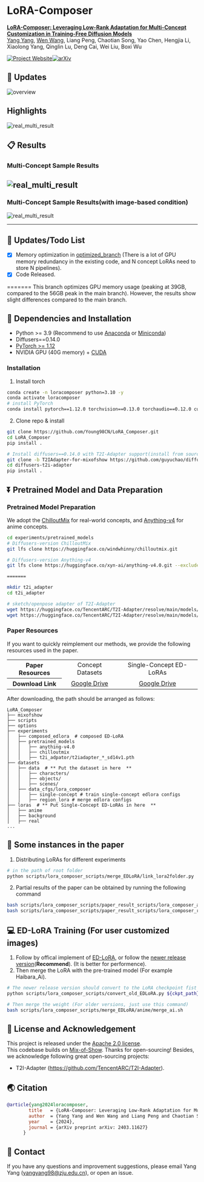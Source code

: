 # LoRA-Composer

**[LoRA-Composer: Leveraging Low-Rank Adaptation for Multi-Concept Customization in Training-Free Diffusion Models](https://arxiv.org/abs/2403.11627)**
<br/>
[Yang Yang](https://young98cn.github.io/), [Wen Wang](https://github.com/encounter1997), Liang Peng, Chaotian Song, Yao Chen, Hengjia Li, Xiaolong Yang, Qinglin Lu, Deng Cai, Wei Liu, Boxi Wu
<br/>

[![Project Website](https://img.shields.io/badge/Project-Website-orange)](https://young98cn.github.io/lora_composer_page/)[![arXiv](https://img.shields.io/badge/arXiv-2403.11627-b31b1b)](https://arxiv.org/abs/2403.11627)


## 🚩 Updates

![overview](assets/method.png)

## Highlights
![real_multi_result](./assets/main_fig.png)

## 📋 Results

### Multi-Concept Sample Results
![real_multi_result](./assets/more_res.png)
------

### Multi-Concept Sample Results(with image-based condition)

![real_multi_result](./assets/condition_comparison.png)

------

## 🚩 Updates/Todo List

- [x] Memory optimization in [optimized_branch](https://github.com/Young98CN/LoRA_Composer/tree/optimized_version)  (There is a lot of GPU memory redundancy in the existing code, and N concept LoRAs need to store N pipelines).
- [x] Code Released.

=======
This branch optimizes GPU memory usage (peaking at 39GB, compared to the 56GB peak in the main branch). However, the results show slight differences compared to the main branch.


## :wrench: Dependencies and Installation

- Python >= 3.9 (Recommend to use [Anaconda](https://www.anaconda.com/download/#linux) or [Miniconda](https://docs.conda.io/en/latest/miniconda.html))
- Diffusers==0.14.0
- [PyTorch >= 1.12](https://pytorch.org/)
- NVIDIA GPU (40G memory) + [CUDA](https://developer.nvidia.com/cuda-downloads)

### Installation

1. Install torch

```bash
conda create -n loracomposer python=3.10 -y
conda activate loracomposer
# install PyTorch
conda install pytorch==1.12.0 torchvision==0.13.0 torchaudio==0.12.0 cudatoolkit=11.3 -c pytorch -y
```


2. Clone repo & install

```bash
git clone https://github.com/Young98CN/LoRA_Composer.git
cd LoRA_Composer
pip install .

# Install diffusers==0.14.0 with T2I-Adapter support(install from source)
git clone -b T2IAdapter-for-mixofshow https://github.com/guyuchao/diffusers-t2i-adapter.git
cd diffusers-t2i-adapter
pip install .
```



## ⏬ Pretrained Model and Data Preparation

### Pretrained Model Preparation

We adopt the [ChilloutMix](https://huggingface.co/windwhinny/chilloutmix) for real-world concepts, and [Anything-v4](https://huggingface.co/xyn-ai/anything-v4.0) for anime concepts.

```bash
cd experiments/pretrained_models
# Diffusers-version ChilloutMix
git lfs clone https://huggingface.co/windwhinny/chilloutmix.git

# Diffusers-version Anything-v4
git lfs clone https://huggingface.co/xyn-ai/anything-v4.0.git --exclude="anything*, Anything*, example*, *.safetensors"

=======

mkdir t2i_adapter
cd t2i_adapter

# sketch/openpose adapter of T2I-Adapter
wget https://huggingface.co/TencentARC/T2I-Adapter/resolve/main/models/t2iadapter_sketch_sd14v1.pth
wget https://huggingface.co/TencentARC/T2I-Adapter/resolve/main/models/t2iadapter_openpose_sd14v1.pth
```

### Paper Resources

If you want to quickly reimplement our methods, we provide the following resources used in the paper.

<table>
<tr>
    <th>Paper Resources</th>
    <td style="text-align: center;">Concept Datasets</td>
    <td style="text-align: center;">Single-Concept ED-LoRAs</td>
</tr>
<tr>
    <th>Download Link</td>
    <td style="text-align: center;"><a href="https://drive.google.com/file/d/1YzCldYKouB5M5Nqf9myM-PUiywSedjwe/view?usp=sharing">Google Drive</a></td>
    <td style="text-align: center;"><a href="https://drive.google.com/drive/folders/1PH6Q-KrnW0Bp0IZo3A49PSiya0LXXfP-?usp=sharing">Google Drive</a></td>
</tr>
</table>


After downloading, the path should be arranged as follows:

```
LoRA_Composer
├── mixofshow
├── scripts
├── options
├── experiments
│   ├── composed_edlora  # composed ED-LoRA
│   ├── pretrained_models
│   │   ├── anything-v4.0
│   │   ├── chilloutmix
│   │   ├── t2i_adpator/t2iadapter_*_sd14v1.pth
├── datasets
│   ├── data  # ** Put the dataset in here  **
│   │   ├── characters/
│   │   ├── objects/
│   │   ├── scenes/
│   ├── data_cfgs/lora_composer
│   │   ├── single-concept # train single-concept edlora configs
│   │   ├── region_lora # merge edlora configs
├── loras  # ** Put Single-Concept ED-LoRAs in here  **
│   ├── anime
│   ├── background
│   ├── real
...
```


## :runner: Some instances in the paper
1. Distributing LoRAs for different experiments
```bash
# in the path of root folder
python scripts/lora_composer_scripts/merge_EDLoRA/link_lora2folder.py
```
2. Partial results of the paper can be obtained by running the following command
```bash
bash scripts/lora_composer_scripts/paper_result_scripts/lora_composer_anime.sh
bash scripts/lora_composer_scripts/paper_result_scripts/lora_composer_real.sh
```


## :computer: ED-LoRA Training (For user customized images)
1. Follow by offical implement of [ED-LoRA](https://github.com/TencentARC/Mix-of-Show/tree/research_branch#:~:text=Single%2DClient%20Concept%20Tuning), or follow the [newer release version](https://github.com/TencentARC/Mix-of-Show/tree/main#:~:text=Single%2DClient%20Concept%20Tuning)(**Recommend**). (It is better for performence).
2. Then merge the LoRA with the pre-trained model (For example Haibara_Ai).
```bash
# The newer release version should convert to the LoRA checkpoint fist
python scripts/lora_composer_scripts/convert_old_EDLoRA.py ${ckpt_path} ${save_path}

# Then merge the weight (For older versions, just use this command)
bash scripts/lora_composer_scripts/merge_EDLoRA/anime/merge_ai.sh
```

## 📜 License and Acknowledgement

This project is released under the [Apache 2.0 license](LICENSE).<br>
This codebase builds on [Mix-of-Show](https://github.com/TencentARC/Mix-of-Show/tree/research_branch). Thanks for open-sourcing! Besides, we acknowledge following great open-sourcing projects:
- T2I-Adapter (https://github.com/TencentARC/T2I-Adapter).



## 🌏 Citation

```bibtex
@article{yang2024loracomposer,
        title   = {LoRA-Composer: Leveraging Low-Rank Adaptation for Multi-Concept Customization in Training-Free Diffusion Models},
        author  = {Yang Yang and Wen Wang and Liang Peng and Chaotian Song and Yao Chen and Hengjia Li and Xiaolong Yang and Qinglin Lu and Deng Cai and Boxi Wu and Wei Liu},
        year    = {2024},
        journal = {arXiv preprint arXiv: 2403.11627}
      }
```



## 📧 Contact

If you have any questions and improvement suggestions, please email Yang Yang (yangyang98@zju.edu.cn), or open an issue.
